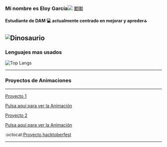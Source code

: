 ###  Mi nombre es Eloy García![](https://user-images.githubusercontent.com/18350557/176309783-0785949b-9127-417c-8b55-ab5a4333674e.gif)	:es:
#### Estudiante de DAM :computer: actualmente **centrado en mejorar y apreder**:top:
![Dinosaurio](https://www.actualidadgadget.com/wp-content/uploads/2018/02/t-rex.gif)
---
### Lenguajes mas usados
![Top Langs](https://github-readme-stats.vercel.app/api/top-langs/?username=eloygar&hide=smali,dogescript&langs_count=10)

---
### Proyectos de Animaciones 
---

[Proyecto 1](https://github.com/eloygar/Animacion-JavaScript)

[Pulsa aquí para ver la Animación](https://eloygar.github.io/Animacion-JavaScript/)

[Proyecto 2](https://github.com/eloygar/Animacion-Keyframes)

[Pulsa aquí para ver la Animación](https://eloygar.github.io/Animacion-Keyframes/)


:octocat:[Proyecto hacktoberfest](https://github.com/eloygar/veryimportantopensourceproject)

---
<!--
**eloygar/eloygar** is a ✨ _special_ ✨ repository because its `README.md` (this file) appears on your GitHub profile.

Here are some ideas to get you started:

- 🔭 I’m currently working on ...
- 🌱 I’m currently learning ...
- 👯 I’m looking to collaborate on ...
- 🤔 I’m looking for help with ...
- 💬 Ask me about ...
- 📫 How to reach me: ...
- 😄 Pronouns: ...
- ⚡ Fun fact: ...
-->
